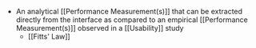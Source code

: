 - An analytical [[Performance Measurement(s)]] that can be extracted directly from the interface as compared to an empirical [[Performance Measurement(s)]] observed in a [[Usability]] study
	- [[Fitts' Law]]